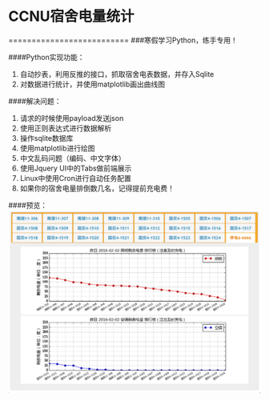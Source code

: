 # CCNU宿舍电量统计
==========================
###寒假学习Python，练手专用！


 
####Python实现功能：
1. 自动抄表，利用反推的接口，抓取宿舍电表数据，并存入Sqlite
2. 对数据进行统计，并使用matplotlib画出曲线图

####解决问题：
1. 请求的时候使用payload发送json
2. 使用正则表达式进行数据解析
3. 操作sqlite数据库
4. 使用matplotlib进行绘图
5. 中文乱码问题（编码、中文字体）
6. 使用Jquery UI中的Tabs做前端展示
7. Linux中使用Cron进行自动任务配置
8. 如果你的宿舍电量排倒数几名，记得提前充电费！

####预览：
 ![image](https://github.com/lookhang/ccnumeters/raw/master/pics/6666.png)